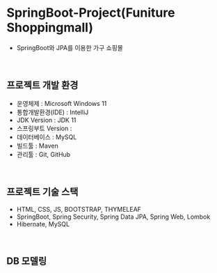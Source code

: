# SpringBoot-Project(Funiture Shoppingmall)
- SpringBoot와 JPA를 이용한 가구 쇼핑몰
<br>


## 프로젝트 개발 환경
- 운영체제 : Microsoft Windows 11
- 통합개발환경(IDE) : IntelliJ
- JDK Version : JDK 11
- 스프링부트 Version : 
- 데이터베이스 : MySQL
- 빌드툴 : Maven
- 관리툴 : Git, GitHub

<br>

## 프로젝트 기술 스택
- HTML, CSS, JS, BOOTSTRAP, THYMELEAF
- SpringBoot, Spring Security, Spring Data JPA, Spring Web, Lombok
- Hibernate, MySQL

<br>

## DB 모델링

